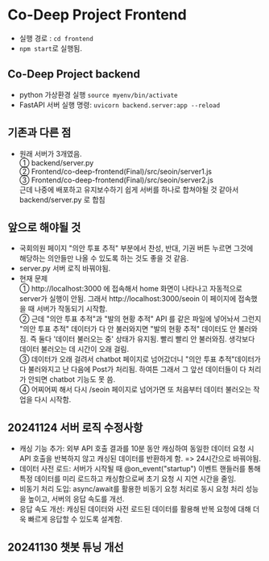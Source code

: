 # Co-Deep Project Frontend
- 실행 경로 : `cd frontend`
- `npm start`로 실행됨.

## Co-Deep Project backend

- python 가상환경 실행 `source myenv/bin/activate`
- FastAPI 서버 실행 명령: `uvicorn backend.server:app --reload`



## 기존과 다른 점
- 원래 서버가 3개였음.<br>
① backend/server.py<br>
② Frontend/co-deep-frontend(Final)/src/seoin/server1.js<br>
③ Frontend/co-deep-frontend(Final)/src/seoin/server2.js <br>
근데 나중에 배포하고 유지보수하기 쉽게 서버를 하나로 합쳐야될 것 같아서 backend/server.py 로 합침

## 앞으로 해야될 것
- 국회의원 페이지 "의안 투표 추적" 부분에서 찬성, 반대, 기권 버튼 누르면 그것에 해당하는 의안들만 나올 수 있도록 하는 것도 좋을 것 같음.
- server.py 서버 로직 바꿔야됨.
- 현재 문제 <br>
① http://localhost:3000 에 접속해서 home 화면이 나타나고 자동적으로 server가 실행이 안됨. 그래서 http://localhost:3000/seoin 이 페이지에 접속했을 때 서버가 작동되기 시작함.<br>
② 근데 "의안 투표 추적"과 "발의 현황 추적" API 를 같은 파일에 넣어놔서 그런지 "의안 투표 추적" 데이터가 다 안 불러와지면 "발의 현황 추적" 데이터도 안 불러와짐. 즉 둘다 '데이터 불러오는 중' 상태가 유지됨. 빨리 빨리 안 불러와짐. 생각보다 데이터 불러오는 데 시간이 오래 걸림.<br>
③ 데이터가 오래 걸려서 chatbot 페이지로 넘어갔더니 "의안 투표 추적"데이터가 다 불러와지고 난 다음에 Post가 처리됨. 하여튼 그래서 그 앞선 데이터들이 다 처리가 안되면 chatbot 기능도 못 씀.<br>
④ 어찌어찌 해서 다시 /seoin 페이지로 넘어가면 또 처음부터 데이터 불러오는 작업을 다시 시작함. 


## 20241124 서버 로직 수정사항
- 캐싱 기능 추가: 외부 API 호출 결과를 10분 동안 캐싱하여 동일한 데이터 요청 시 API 호출을 반복하지 않고 캐싱된 데이터를 반환하게 함. => 24시간으로 바꿔야됨.
- 데이터 사전 로드: 서버가 시작될 때 @on_event("startup") 이벤트 핸들러를 통해 특정 데이터를 미리 로드하고 캐싱함으로써 초기 요청 시 지연 시간을 줄임.
- 비동기 처리 도입: async/await를 활용한 비동기 요청 처리로 동시 요청 처리 성능을 높이고, 서버의 응답 속도를 개선.
- 응답 속도 개선: 캐싱된 데이터와 사전 로드된 데이터를 활용해 반복 요청에 대해 더욱 빠르게 응답할 수 있도록 설계함.

## 20241130 챗봇 튜닝 개선

